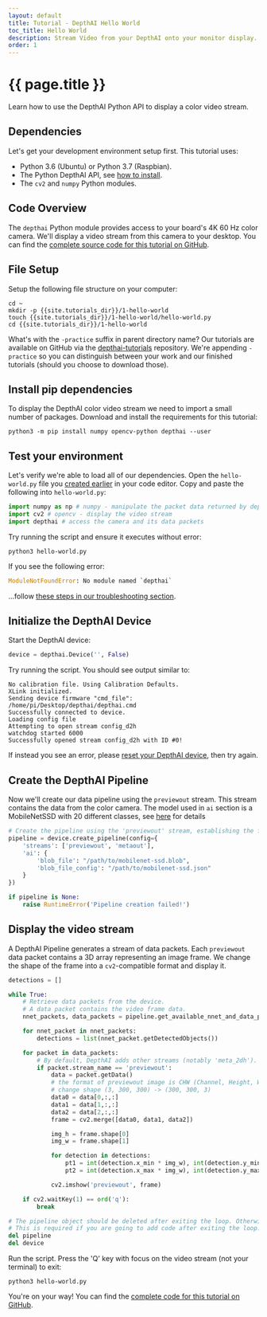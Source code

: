 ```yaml
---
layout: default
title: Tutorial - DepthAI Hello World
toc_title: Hello World
description: Stream Video from your DepthAI onto your monitor display.
order: 1
---
```


# {{ page.title }}

Learn how to use the DepthAI Python API to display a color video stream.

## Dependencies

Let's get your development environment setup first. This tutorial uses:

* Python 3.6 (Ubuntu) or Python 3.7 (Raspbian).
* The Python DepthAI API, see [how to install](/api#install).
* The `cv2` and `numpy` Python modules.  


## Code Overview

The `depthai` Python module provides access to your board's 4K 60 Hz color camera. 
We'll display a video stream from this camera to your desktop. 
You can find the [complete source code for this tutorial on GitHub](https://github.com/luxonis/depthai-tutorials/tree/master/1-hello-world).

## File Setup

Setup the following file structure on your computer:

```
cd ~
mkdir -p {{site.tutorials_dir}}/1-hello-world
touch {{site.tutorials_dir}}/1-hello-world/hello-world.py
cd {{site.tutorials_dir}}/1-hello-world
```

What's with the `-practice` suffix in parent directory name? Our tutorials are available on GitHub 
via the [depthai-tutorials](https://github.com/luxonis/depthai-tutorials) repository. 
We're appending `-practice` so you can distinguish between your work and our finished 
tutorials (should you choose to download those).


## Install pip dependencies

To display the DepthAI color video stream we need to import a small number of packages. 
Download and install the requirements for this tutorial:

```
python3 -m pip install numpy opencv-python depthai --user
```


## Test your environment

Let's verify we're able to load all of our dependencies. Open the `hello-world.py` file you 
[created earlier](#file-setup) in your code editor. Copy and paste the following into `hello-world.py`:


```py
import numpy as np # numpy - manipulate the packet data returned by depthai
import cv2 # opencv - display the video stream
import depthai # access the camera and its data packets
```

Try running the script and ensure it executes without error:

```
python3 hello-world.py
```

If you see the following error:

```py
ModuleNotFoundError: No module named `depthai`
```

...follow [these steps in our troubleshooting section](/troubleshooting/#depthai_import_error).

## Initialize the DepthAI Device

Start the DepthAI device:

```py
device = depthai.Device('', False)
```

Try running the script. You should see output similar to:

```
No calibration file. Using Calibration Defaults.
XLink initialized.
Sending device firmware "cmd_file": /home/pi/Desktop/depthai/depthai.cmd
Successfully connected to device.
Loading config file
Attempting to open stream config_d2h
watchdog started 6000
Successfully opened stream config_d2h with ID #0!
```

If instead you see an error, please [reset your DepthAI device](/troubleshooting#device_reset), then try again.

## Create the DepthAI Pipeline

Now we'll create our data pipeline using the `previewout` stream. This stream contains the data from the color camera.
The model used in `ai` section is a MobileNetSSD with 20 different classes, see [here](https://github.com/luxonis/depthai/blob/master/resources/nn/mobilenet-ssd/mobilenet-ssd.json) for details

```py
# Create the pipeline using the 'previewout' stream, establishing the first connection to the device.
pipeline = device.create_pipeline(config={
    'streams': ['previewout', 'metaout'],
    'ai': {
        'blob_file': "/path/to/mobilenet-ssd.blob",
        'blob_file_config': "/path/to/mobilenet-ssd.json"
    }
})

if pipeline is None:
    raise RuntimeError('Pipeline creation failed!')
```

## Display the video stream

A DepthAI Pipeline generates a stream of data packets. Each `previewout` data packet contains a 
3D array representing an image frame. 
We change the shape of the frame into a `cv2`-compatible format and display it.

```py
detections = []

while True:
    # Retrieve data packets from the device.
    # A data packet contains the video frame data.
    nnet_packets, data_packets = pipeline.get_available_nnet_and_data_packets()

    for nnet_packet in nnet_packets:
        detections = list(nnet_packet.getDetectedObjects())

    for packet in data_packets:
        # By default, DepthAI adds other streams (notably 'meta_2dh'). Only process `previewout`.
        if packet.stream_name == 'previewout':
            data = packet.getData()
            # the format of previewout image is CHW (Channel, Height, Width), but OpenCV needs HWC, so we
            # change shape (3, 300, 300) -> (300, 300, 3)
            data0 = data[0,:,:]
            data1 = data[1,:,:]
            data2 = data[2,:,:]
            frame = cv2.merge([data0, data1, data2])

            img_h = frame.shape[0]
            img_w = frame.shape[1]

            for detection in detections:
                pt1 = int(detection.x_min * img_w), int(detection.y_min * img_h)
                pt2 = int(detection.x_max * img_w), int(detection.y_max * img_h)

            cv2.imshow('previewout', frame)

    if cv2.waitKey(1) == ord('q'):
        break

# The pipeline object should be deleted after exiting the loop. Otherwise device will continue working.
# This is required if you are going to add code after exiting the loop.
del pipeline
del device
```

Run the script. Press the 'Q' key with focus on the video stream (not your terminal) to exit:

```
python3 hello-world.py
```

You're on your way! You can find the [complete code for this tutorial on GitHub](https://github.com/luxonis/depthai-tutorials/blob/master/1-hello-world/hello_world.py).
